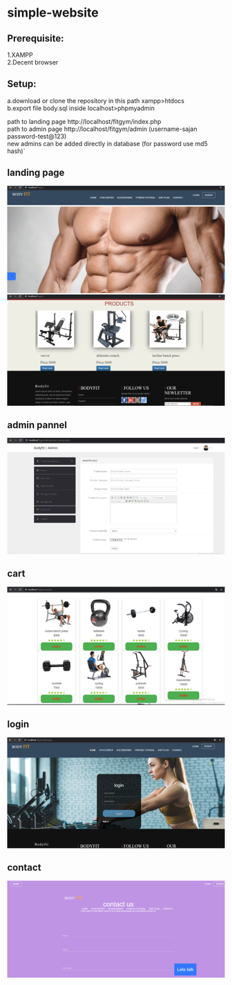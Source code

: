 # simple-website

## Prerequisite:
1.XAMPP \
2.Decent browser

## Setup:
a.download or clone the repository in this path xampp>htdocs <br/>
b.export file body.sql inside localhost>phpmyadmin

path to landing page http://localhost/fitgym/index.php <br/>
path to admin page http://localhost/fitgym/admin (username-sajan password-test@123)<br>
new admins can be added directly in database (for password use md5 hash)`

## landing page
![](landing1.PNG)
![](landing2.PNG)



## admin pannel
![](adminpannel.PNG)

## cart
![](cart.PNG)

## login
![](login.PNG)

## contact
![](contact.PNG)
